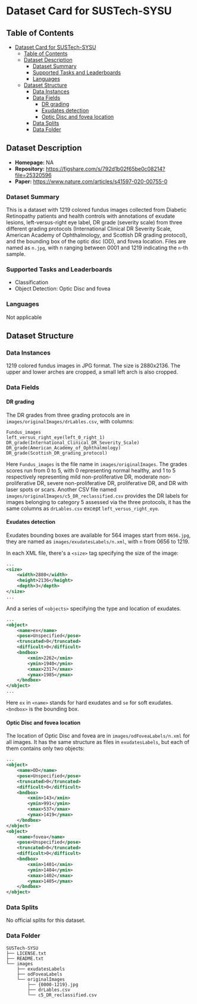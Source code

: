 # Dataset Card for SUSTech-SYSU

## Table of Contents
- [Dataset Card for SUSTech-SYSU](#dataset-card-for-sustech-sysu)
  - [Table of Contents](#table-of-contents)
  - [Dataset Description](#dataset-description)
    - [Dataset Summary](#dataset-summary)
    - [Supported Tasks and Leaderboards](#supported-tasks-and-leaderboards)
    - [Languages](#languages)
  - [Dataset Structure](#dataset-structure)
    - [Data Instances](#data-instances)
    - [Data Fields](#data-fields)
      - [DR grading](#dr-grading)
      - [Exudates detection](#exudates-detection)
      - [Optic Disc and fovea location](#optic-disc-and-fovea-location)
    - [Data Splits](#data-splits)
    - [Data Folder](#data-folder)

## Dataset Description

- **Homepage:** NA
- **Repository:** https://figshare.com/s/792d1b02f65be0c08214?file=25320596
- **Paper:** https://www.nature.com/articles/s41597-020-00755-0

### Dataset Summary

This is a dataset with 1219 colored fundus images collected from Diabetic Retinopathy patients and health controls with annotations of exudate lesions, left-versus-right eye label, DR grade (severity scale) from three different grading protocols (International Clinical DR Severity Scale, American Academy of Ophthalmology, and Scottish DR grading protocol), and the bounding box of the optic disc (OD), and fovea location. Files are named as `n.jpg`, with n ranging between 0001 and 1219 indicating the `n`-th sample. 

### Supported Tasks and Leaderboards

- Classification
- Object Detection: Optic Disc and fovea

### Languages

Not applicable

## Dataset Structure

### Data Instances

1219 colored fundus images in JPG format. The size is 2880x2136. The upper and lower arches are cropped, a small left arch is also cropped.

### Data Fields

#### DR grading

The DR grades from three grading protocols are in `images/originalImages/drLables.csv`, with columns:

```
Fundus_images
left_versus_right_eye(left_0_right_1)
DR_grade(International_Clinical_DR_Severity_Scale)
DR_grade(American_Academy_of_Ophthalmology)
DR_grade(Scottish_DR_grading_protocol)
```
Here `Fundus_images` is the file name in `images/originalImages`. The grades scores run from 0 to 5, with 0 representing normal healthy, and 1 to 5 respectively representing mild non-proliferative DR, moderate non-proliferative DR, severe non-proliferative DR, proliferative DR, and DR with laser spots or scars. Another CSV file named `images/originalImages/c5_DR_reclassified.csv` provides the DR labels for images belonging to category 5 assessed via the three protocols, it has the same columns as `drLables.csv` except `left_versus_right_eye`.

#### Exudates detection

Exudates bounding boxes are available for 564 images start from `0656.jpg`, they are named as `images/exudatesLabels/n.xml`, with `n` from 0656 to 1219.

In each XML file, there's a `<size>` tag specifying the size of the image:

```xml
...
<size>
	<width>2880</width>
	<height>2136</height>
	<depth>3</depth>
</size>
...
```

And a series of `<objects>` specifying the type and location of exudates.

```xml
...
<object>
	<name>ex</name>
	<pose>Unspecified</pose>
	<truncated>0</truncated>
	<difficult>0</difficult>
	<bndbox>
		<xmin>2262</xmin>
		<ymin>1940</ymin>
		<xmax>2317</xmax>
		<ymax>1985</ymax>
	</bndbox>
</object>
...
```

Here `ex` in `<name>` stands for hard exudates and `se` for soft exudates. `<bndbox>` is the bounding box.

#### Optic Disc and fovea location

The location of Optic Disc and fovea are in `images/odFoveaLabels/n.xml` for all images. It has the same structure as files in `exudatesLabels`, but each of them contains only two objects:

```xml
...
<object>
	<name>OD</name>
	<pose>Unspecified</pose>
	<truncated>0</truncated>
	<difficult>0</difficult>
	<bndbox>
		<xmin>143</xmin>
		<ymin>991</ymin>
		<xmax>537</xmax>
		<ymax>1419</ymax>
	</bndbox>
</object>
<object>
	<name>fovea</name>
	<pose>Unspecified</pose>
	<truncated>0</truncated>
	<difficult>0</difficult>
	<bndbox>
		<xmin>1401</xmin>
		<ymin>1404</ymin>
		<xmax>1402</xmax>
		<ymax>1405</ymax>
	</bndbox>
</object>
```

### Data Splits

No official splits for this dataset.

### Data Folder
```
SUSTech-SYSU
├── LICENSE.txt
├── README.txt
└── images
    ├── exudatesLabels
    ├── odFoveaLabels
    └── originalImages
        ├── {0000-1219}.jpg
        ├── drLables.csv
        └── c5_DR_reclassified.csv
```
